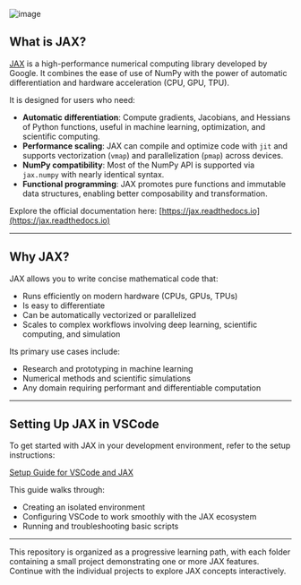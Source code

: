 ![image](https://github.com/user-attachments/assets/c09b4b96-8b33-4892-8c40-502f85de0a46)

## What is JAX?

[JAX](https://github.com/google/jax) is a high-performance numerical computing library developed by Google. It combines the ease of use of NumPy with the power of automatic differentiation and hardware acceleration (CPU, GPU, TPU).

It is designed for users who need:

- **Automatic differentiation**: Compute gradients, Jacobians, and Hessians of Python functions, useful in machine learning, optimization, and scientific computing.
- **Performance scaling**: JAX can compile and optimize code with `jit` and supports vectorization (`vmap`) and parallelization (`pmap`) across devices.
- **NumPy compatibility**: Most of the NumPy API is supported via `jax.numpy` with nearly identical syntax.
- **Functional programming**: JAX promotes pure functions and immutable data structures, enabling better composability and transformation.

Explore the official documentation here: [https://jax.readthedocs.io](https://jax.readthedocs.io)

---

## Why JAX?

JAX allows you to write concise mathematical code that:

- Runs efficiently on modern hardware (CPUs, GPUs, TPUs)
- Is easy to differentiate
- Can be automatically vectorized or parallelized
- Scales to complex workflows involving deep learning, scientific computing, and simulation

Its primary use cases include:

- Research and prototyping in machine learning
- Numerical methods and scientific simulations
- Any domain requiring performant and differentiable computation

---

## Setting Up JAX in VSCode

To get started with JAX in your development environment, refer to the setup instructions:

[Setup Guide for VSCode and JAX](Setup/readme.md)

This guide walks through:

- Creating an isolated environment
- Configuring VSCode to work smoothly with the JAX ecosystem
- Running and troubleshooting basic scripts

---

This repository is organized as a progressive learning path, with each folder containing a small project demonstrating one or more JAX features. Continue with the individual projects to explore JAX concepts interactively.
